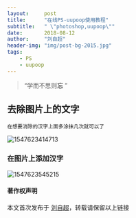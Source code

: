 ```yaml
---
layout:     post
title:      "在线PS-uupoop使用教程"
subtitle:   " \"photoshop,uupoop\""
date:       2018-08-12
author:     "刘自超"
header-img: "img/post-bg-2015.jpg"
tags:
    - PS
	- uupoop
---
```


> “学而不思则**忘** ”



## 去除图片上的文字

```
在想要消除的汉字上面多涂抹几次就可以了
```

![1547623414713](C:\Users\baiofchao\AppData\Roaming\Typora\typora-user-images\1547623414713.png)

### 在图片上添加汉字



![1547623545215](C:\Users\baiofchao\AppData\Roaming\Typora\typora-user-images\1547623545215.png)



#### 著作权声明

本文首次发布于 [刘自超](https://bigdatajava.github.io/blogspot/)，转载请保留以上链接



